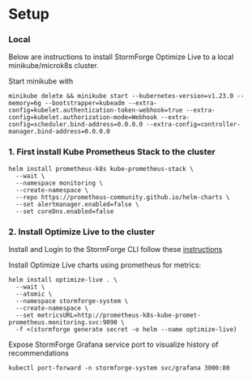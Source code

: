 # Setup

### Local
Below are instructions to install StormForge Optimize Live to a local minikube/microk8s cluster.

Start minikube with 
```
minikube delete && minikube start --kubernetes-version=v1.23.0 --memory=6g --bootstrapper=kubeadm --extra-config=kubelet.authentication-token-webhook=true --extra-config=kubelet.authorization-mode=Webhook --extra-config=scheduler.bind-address=0.0.0.0 --extra-config=controller-manager.bind-address=0.0.0.0
```

### 1. First install Kube Prometheus Stack to the cluster
```
helm install prometheus-k8s kube-prometheus-stack \
  --wait \
  --namespace monitoring \
  --create-namespace \
  --repo https://prometheus-community.github.io/helm-charts \
  --set alertmanager.enabled=false \
  --set coreDns.enabled=false
```

### 2. Install Optimize Live to the cluster


Install and Login to the StormForge CLI follow these [instructions](https://docs.stormforge.io/optimize-live/install/#login)

Install Optimize Live charts using prometheus for metrics:
```
helm install optimize-live . \
  --wait \
  --atomic \
  --namespace stormforge-system \
  --create-namespace \
  --set metricsURL=http://prometheus-k8s-kube-promet-prometheus.monitoring.svc:9090 \
  -f <(stormforge generate secret -o helm --name optimize-live)
```


Expose StormForge Grafana service port to visualize history of recommendations
```
kubectl port-forward -n stormforge-system svc/grafana 3000:80
```
